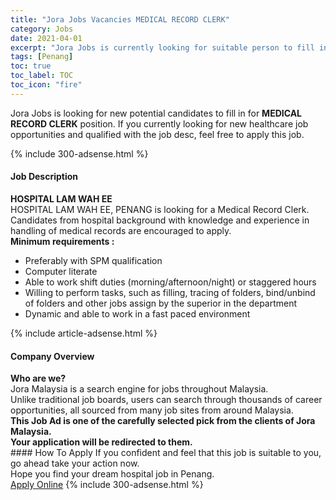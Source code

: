 ```yaml
---
title: "Jora Jobs Vacancies MEDICAL RECORD CLERK" 
category: Jobs 
date: 2021-04-01 
excerpt: "Jora Jobs is currently looking for suitable person to fill in the MEDICAL RECORD CLERK which positioned at Penang" 
tags: [Penang] 
toc: true 
toc_label: TOC 
toc_icon: "fire" 
--- 
```


<p>Jora Jobs is looking for new potential candidates to fill in for <b>MEDICAL RECORD CLERK</b> position. If you currently looking for new healthcare job opportunities and qualified with the job desc, feel free to apply this job.
</p>{% include 300-adsense.html %} 
<div><div><h4>Job Description</h4></div><div><div><span><div><div><strong>HOSPITAL LAM WAH EE</strong></div><div><div>HOSPITAL LAM WAH EE, PENANG is looking for a Medical Record Clerk. Candidates from hospital background with knowledge and experience in handling of medical records are encouraged to apply.</div><div><strong>Minimum requirements :</strong></div><ul><li>Preferably with SPM qualification</li><li>Computer literate</li><li>Able to work shift duties (morning/afternoon/night) or staggered hours</li><li>Willing to perform tasks, such as filling, tracing of folders, bind/unbind of folders and other jobs assign by the superior in the department&#160;</li><li>Dynamic and able to work in a fast paced environment</li></ul></div></div></span></div></div></div> 
{% include article-adsense.html %} 
<div><div><h4>Company Overview</h4></div><div><div><span><div><div>
<strong>Who are we?</strong></div>
<div>
	Jora Malaysia is a search engine for jobs throughout Malaysia.<br>
	Unlike traditional job boards, users can search through thousands of career opportunities, all sourced from many job sites from around Malaysia.&#160;</div>
<div>
<div>
<strong>This Job Ad is one of the carefully selected pick from the clients of Jora Malaysia.</strong></div>
<div>
<strong>Your application will be redirected to them.</strong></div>
</div></div></span></div></div></div> 
#### How To Apply 
If you confident and feel that this job is suitable to you, go ahead take your action now. <br/> 
Hope you find your dream hospital job in Penang. <br/> 
<a href="https://www.jobstreet.com.my/en/job/medical-record-clerk-4522911?jobId=jobstreet-my-job-4522911" class="btn btn--warning" target="_blank" rel="nofollow noopenner">Apply Online</a> 
{% include 300-adsense.html %} 